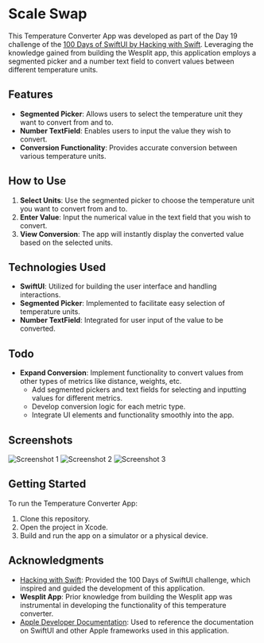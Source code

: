 
# Scale Swap

This Temperature Converter App was developed as part of the Day 19 challenge of the [100 Days of SwiftUI by Hacking with Swift](https://www.hackingwithswift.com/100/swiftui). Leveraging the knowledge gained from building the Wesplit app, this application employs a segmented picker and a number text field to convert values between different temperature units.

## Features

- **Segmented Picker**: Allows users to select the temperature unit they want to convert from and to.
- **Number TextField**: Enables users to input the value they wish to convert.
- **Conversion Functionality**: Provides accurate conversion between various temperature units.

## How to Use

1. **Select Units**: Use the segmented picker to choose the temperature unit you want to convert from and to.
2. **Enter Value**: Input the numerical value in the text field that you wish to convert.
3. **View Conversion**: The app will instantly display the converted value based on the selected units.

## Technologies Used

- **SwiftUI**: Utilized for building the user interface and handling interactions.
- **Segmented Picker**: Implemented to facilitate easy selection of temperature units.
- **Number TextField**: Integrated for user input of the value to be converted.

## Todo

- **Expand Conversion**: Implement functionality to convert values from other types of metrics like distance, weights, etc.
    - Add segmented pickers and text fields for selecting and inputting values for different metrics.
    - Develop conversion logic for each metric type.
    - Integrate UI elements and functionality smoothly into the app.

## Screenshots

![Screenshot 1](images/scale_swap_img.png)
![Screenshot 2](images/scale_swap_img2.png)
![Screenshot 3](images/scale_swap_img3.png)

## Getting Started

To run the Temperature Converter App:
1. Clone this repository.
2. Open the project in Xcode.
3. Build and run the app on a simulator or a physical device.

## Acknowledgments

- [Hacking with Swift](https://www.hackingwithswift.com/100/swiftui): Provided the 100 Days of SwiftUI challenge, which inspired and guided the development of this application.
- **Wesplit App**: Prior knowledge from building the Wesplit app was instrumental in developing the functionality of this temperature converter.
- [Apple Developer Documentation](https://developer.apple.com/documentation/): Used to reference the documentation on SwiftUI and other Apple frameworks used in this application.